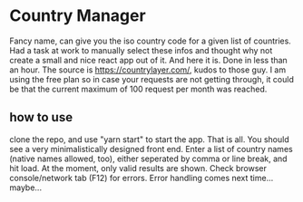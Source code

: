# Country Manager
Fancy name, can give you the iso country code for a given list of countries. Had a task at work to manually select these infos and thought why not create a small and nice react app out of it. And here it is. Done in less than an hour. The source is https://countrylayer.com/, kudos to those guy. I am using the free plan so in case your requests are not getting through, it could be that the current maximum of 100 request per month was reached.


## how to use
clone the repo, and use "yarn start" to start the app. That is all. You should see a very minimalistically designed front end. Enter a list of country names (native names allowed, too), either seperated by comma or line break, and hit load. At the moment, only valid results are shown. Check browser console/network tab (F12) for errors. Error handling comes next time... maybe... 